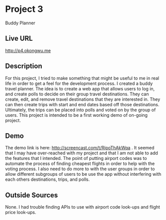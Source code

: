 # Project 3
Buddy Planner

## Live URL
http://p4.okongwu.me

## Description
For this project, I tried to make something that might be useful to me in real life in order to get a feel for the development process. I created a buddy travel planner. The idea is to create a web app that allows users to log in, and create polls to decide on their group travel destinations. They can create, edit, and remove travel destinations that they are interested in. They can then create trips with start and end dates based off those destinations. Ultimately, the trips can be placed into polls and voted on by the group of users. This project is intended to be a first working demo of on-going project.

## Demo
The demo link is here: http://screencast.com/t/RipoThAkWqa . It seemed that I may have over-reached with my project and that I am not able to add the features that I intended. The point of putting airport codes was to automate the process of finding cheapest flights in order to help with the voting process. I also need to do more to with the user groups in order to allow different subgroups of users to be use the app without interfering with each others destinations, trips, and polls. 


## Outside Sources
None. I had trouble finding APIs to use with airport code look-ups and flight price look-ups.
